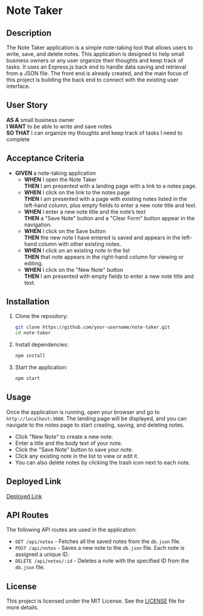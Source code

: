 # Note Taker

## Description

The Note Taker application is a simple note-taking tool that allows users to write, save, and delete notes. This application is designed to help small business owners or any user organize their thoughts and keep track of tasks. It uses an Express.js back end to handle data saving and retrieval from a JSON file. The front end is already created, and the main focus of this project is building the back end to connect with the existing user interface.

## User Story

**AS A** small business owner  
**I WANT** to be able to write and save notes  
**SO THAT** I can organize my thoughts and keep track of tasks I need to complete  

## Acceptance Criteria

- **GIVEN** a note-taking application
  - **WHEN** I open the Note Taker  
    **THEN** I am presented with a landing page with a link to a notes page.
  - **WHEN** I click on the link to the notes page  
    **THEN** I am presented with a page with existing notes listed in the left-hand column, plus empty fields to enter a new note title and text.
  - **WHEN** I enter a new note title and the note’s text  
    **THEN** a "Save Note" button and a "Clear Form" button appear in the navigation.
  - **WHEN** I click on the Save button  
    **THEN** the new note I have entered is saved and appears in the left-hand column with other existing notes.
  - **WHEN** I click on an existing note in the list  
    **THEN** that note appears in the right-hand column for viewing or editing.
  - **WHEN** I click on the "New Note" button  
    **THEN** I am presented with empty fields to enter a new note title and text.

## Installation

1. Clone the repository:
   ```bash
   git clone https://github.com/your-username/note-taker.git
   cd note-taker
   ```

2. Install dependencies:
   ```bash
   npm install
   ```

3. Start the application:
   ```bash
   npm start
   ```

## Usage

Once the application is running, open your browser and go to `http://localhost:3000`. The landing page will be displayed, and you can navigate to the notes page to start creating, saving, and deleting notes.

- Click "New Note" to create a new note.
- Enter a title and the body text of your note.
- Click the "Save Note" button to save your note.
- Click any existing note in the list to view or edit it.
- You can also delete notes by clicking the trash icon next to each note.

## Deployed Link

[Deployed Link](https://note-taker-0bei.onrender.com)

## API Routes

The following API routes are used in the application:

- `GET /api/notes` - Fetches all the saved notes from the `db.json` file.
- `POST /api/notes` - Saves a new note to the `db.json` file. Each note is assigned a unique ID.
- `DELETE /api/notes/:id` - Deletes a note with the specified ID from the `db.json` file.

## License

This project is licensed under the MIT License. See the [LICENSE](LICENSE) file for more details.